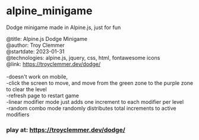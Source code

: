 # alpine_minigame
Dodge minigame made in Alpine.js, just for fun<br>

@title: Alpine.js Dodge Minigame <br>
@author: Troy Clemmer <br>
@startdate: 2023-01-31 <br>
@technologies: alpine.js, jquery, css, html, fontawesome icons <br>
@link: https://troyclemmer.dev/dodge/
<br><br>
-doesn't work on mobile,
<br>
-click the screen to move, and move from the green zone to the purple zone to clear the level
<br>
-refresh page to restart game 
<br>
-linear modifier mode just adds one increment to each modifier per level
<br>
-random combo mode randomly distributes total increments to active modifiers
<br>
### play at: https://troyclemmer.dev/dodge/
